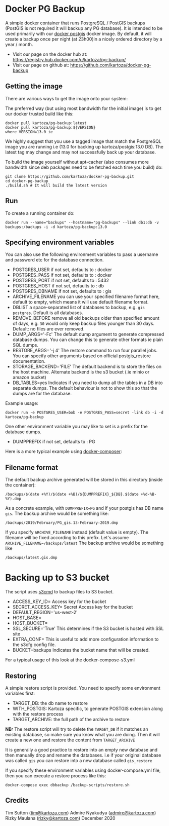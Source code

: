 # Docker PG Backup


A simple docker container that runs PostgreSQL / PostGIS backups (PostGIS is not required it will backup any PG database). 
It is intended to be used primarily with our [docker postgis](https://github.com/kartoza/docker-postgis)
docker image. By default, it will create a backup once per night (at 23h00)in a
nicely ordered directory by a year / month.

* Visit our page on the docker hub at: https://registry.hub.docker.com/u/kartoza/pg-backup/
* Visit our page on github at: https://github.com/kartoza/docker-pg-backup


## Getting the image

There are various ways to get the image onto your system:


The preferred way (but using most bandwidth for the initial image) is to
get our docker trusted build like this:


```
docker pull kartoza/pg-backup:latest
docker pull kartoza/pg-backup:${VERSION}
where VERSION=13.0 ie
```

We highly suggest that you use a tagged image that match the PostgreSQL image you are running i.e
(13.0 for backing up kartoza/postgis:13.0 DB). The
latest tag  may change and may not successfully back up your database. 


To build the image yourself without apt-cacher (also consumes more bandwidth
since deb packages need to be fetched each time you build) do:

```
git clone https://github.com/kartoza/docker-pg-backup.git
cd docker-pg-backup
./build.sh # It will build the latest version
```

## Run


To create a running container do:

```
docker run --name="backups" --hostname="pg-backups" --link db1:db -v backups:/backups -i -d kartoza/pg-backup:13.0
```

## Specifying environment variables


You can also use the following environment variables to pass a
username and password etc for the database connection.

* POSTGRES_USER if not set, defaults to : docker
* POSTGRES_PASS if not set, defaults to : docker
* POSTGRES_PORT if not set, defaults to : 5432
* POSTGRES_HOST if not set, defaults to : db
* POSTGRES_DBNAME if not set, defaults to : gis
* ARCHIVE_FILENAME you can use your specified filename format here, default to empty, which means it will use default filename format.
* DBLIST a space-separated list of databases to backup, e.g. `gis postgres`. Default is all databases.
* REMOVE_BEFORE remove all old backups older than specified amount of days, e.g. `30` would only keep backup files younger than 30 days. Default: no files are ever removed.
* DUMP_ARGS='-Fc' The default dump argument to generate compressed 
database dumps. You can change this to generate other formats ie 
plain SQL dumps.
* RESTORE_ARGS='-j 4' The restore command to run four parallel jobs. You can 
  specify other arguments based on official postgis_restore documentation.
* STORAGE_BACKEND='FILE' The default backend is to store the files on the
host machine. Alternate backend is the s3 bucket (.ie minio or amazon bucket)
* DB_TABLES=yes Indicates if you need to dump all the tables in a DB into separate dumps.
The default behaviour is not to show this so that the dumps are for the database.



Example usage:

```
docker run -e POSTGRES_USER=bob -e POSTGRES_PASS=secret -link db -i -d kartoza/pg-backup
```

One other environment variable you may like to set is a prefix for the
database dumps.

* DUMPPREFIX if not set, defaults to : PG


Here is a more typical example using [docker-composer](https://github.com/kartoza/docker-pg-backup/blob/master/docker-compose.yml):



## Filename format

The default backup archive generated will be stored in this directory (inside the container):

```
/backups/$(date +%Y)/$(date +%B)/${DUMPPREFIX}_${DB}.$(date +%d-%B-%Y).dmp
```

As a concrete example, with `DUMPPREFIX=PG` and if your postgis has DB name `gis`.
The backup archive would be something like:

```
/backups/2019/February/PG_gis.13-February-2019.dmp
```

If you specify `ARCHIVE_FILENAME` instead (default value is empty). The
filename will be fixed according to this prefix.
Let's assume `ARCHIVE_FILENAME=/backups/latest`
The backup archive would be something like

```
/backups/latest.gis.dmp
```

# Backing up to S3 bucket
The script uses [s3cmd](https://s3tools.org/s3cmd) to backup files to S3 bucket.


* ACCESS_KEY_ID= Access key for the bucket
* SECRET_ACCESS_KEY= Secret Access key for the bucket
* DEFAULT_REGION='us-west-2'  
* HOST_BASE= 
* HOST_BUCKET= 
* SSL_SECURE='True' This determines if the S3 bucket is hosted with SSL site
* EXTRA_CONF= This is useful to add more configuration information
to the s3cfg config file.
* BUCKET=backups Indicates the bucket name that will be created.


For a typical usage of this look at the docker-compose-s3.yml
## Restoring

A simple restore script is provided.
You need to specify some environment variables first:

 * TARGET_DB: the db name to restore
 * WITH_POSTGIS: Kartoza specific, to generate POSTGIS extension along with the restore process
 * TARGET_ARCHIVE: the full path of the archive to restore

**NB:** The restore script will try to delete the `TARGET_DB` if it matches an existing database, 
so make sure you know what you are doing. 
Then it will create a new one and restore the content from `TARGET_ARCHIVE`

It is generally a good practice to restore into an empty new database and then manually
drop and rename the databases. i.e if your original database was called `gis` you can 
restore into a new database called `gis_restore`

 If you specify these environment variables using docker-compose.yml file,
 then you can execute a restore process like this:

 ```
 docker-compose exec dbbackup /backup-scripts/restore.sh
 ```

## Credits

Tim Sutton (tim@kartoza.com)
Admire Nyakudya (admire@kartoza.com)
Rizky Maulana (rizky@kartoza.com)
December 2020
